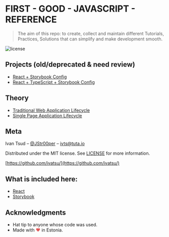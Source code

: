 # FIRST - GOOD - JAVASCRIPT - REFERENCE

> The aim of this repo: to create, collect and maintain different Tutorials, Practices, Solutions that can simplify and make development smooth.

![license](https://img.shields.io/badge/license-MIT-blue.svg)

## Projects (old/deprecated & need review)

- [React + Storybook Config](./projects/React-Storybook-Config.md)
- [React + TypeScript + Storybook Config](./projects/React-TypeScript-Storybook-Config.md)

## Theory

- [Traditional Web Application Lifecycle](./theory/traditional-web-application-lifecycle/Traditional-Web-Application-Lifecycle.md)
- [Single Page Application Lifecycle](./theory/single-page-application-lifecycle/Single-Page-Application-Lifecycle.md)

## Meta

Ivan Tsud – [@JStr00per](https://twitter.com/JStr00per) – ivts@tuta.io

Distributed under the MIT license. See [LICENSE](LICENSE) for more information.

[https://github.com/ivatsu/](https://github.com/ivatsu/)

## What is included here:

- [React](https://reactjs.org/)
- [Storybook](https://storybook.js.org/)

## Acknowledgments

- Hat tip to anyone whose code was used.
- Made with <span style="color: #e25555;">&#9829;</span> in Estonia.
